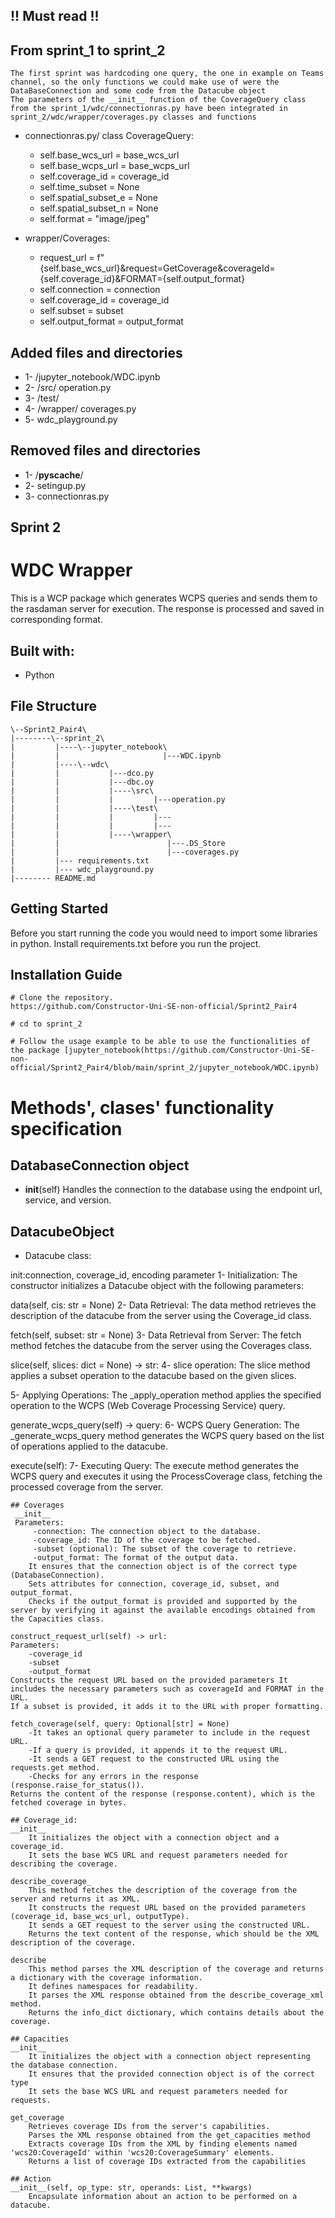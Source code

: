 ## !! Must read !!

## From sprint_1 to sprint_2

    The first sprint was hardcoding one query, the one in example on Teams channel, so the only functions we could make use of were the DataBaseConnection and some code from the Datacube object
    The parameters of the __init__ function of the CoverageQuery class from the sprint_1/wdc/connectionras.py have been integrated in sprint_2/wdc/wrapper/coverages.py classes and functions

- connectionras.py/ class CoverageQuery:

  - self.base_wcs_url = base_wcs_url
  - self.base_wcps_url = base_wcps_url
  - self.coverage_id = coverage_id
  - self.time_subset = None
  - self.spatial_subset_e = None
  - self.spatial_subset_n = None
  - self.format = "image/jpeg"

- wrapper/Coverages:
  - request_url = f"{self.base_wcs_url}&request=GetCoverage&coverageId={self.coverage_id}&FORMAT={self.output_format}
  - self.connection = connection
  - self.coverage_id = coverage_id
  - self.subset = subset
  - self.output_format = output_format

## Added files and directories

- 1- /jupyter_notebook/WDC.ipynb
- 2- /src/ operation.py
- 3- /test/
- 4- /wrapper/ coverages.py
- 5- wdc_playground.py

## Removed files and directories

- 1- /**pyscache**/
- 2- setingup.py
- 3- connectionras.py

## Sprint 2

# WDC Wrapper

This is a WCP package which generates WCPS queries and sends them to the rasdaman server for execution.
The response is processed and saved in corresponding format.

## Built with:

- Python

## File Structure

```
\--Sprint2_Pair4\
|--------\--sprint_2\
|         |----\--jupyter_notebook\
|         |                       |---WDC.ipynb
|         |----\--wdc\
|         |           |---dco.py
|         |           |---dbc.oy
|         |           |----\src\
|         |           |         |---operation.py
|         |           |----\test\
|         |           |         |---
|         |           |         |---
|         |           |----\wrapper\
|         |                        |---.DS_Store
|         |                        |---coverages.py
|         |--- requirements.txt
|         |--- wdc_playground.py
|-------- README.md
```

## Getting Started

Before you start running the code you would need to import some libraries in python. Install requirements.txt before you run the project.

## Installation Guide

    # Clone the repository.
    https://github.com/Constructor-Uni-SE-non-official/Sprint2_Pair4

    # cd to sprint_2

    # Follow the usage example to be able to use the functionalities of the package [jupyter_notebook(https://github.com/Constructor-Uni-SE-non-official/Sprint2_Pair4/blob/main/sprint_2/jupyter_notebook/WDC.ipynb)

# Methods', clases' functionality specification

## DatabaseConnection object

- **init**(self)
  Handles the connection to the database using the endpoint url, service, and version.

## DatacubeObject

- Datacube class:

init:connection, coverage_id, encoding parameter
1- Initialization: The constructor initializes a Datacube object with the following parameters:

data(self, cis: str = None)
2- Data Retrieval: The data method retrieves the description of the datacube from the server using the Coverage_id class.

fetch(self, subset: str = None)
3- Data Retrieval from Server: The fetch method fetches the datacube from the server using the Coverages class.

slice(self, slices: dict = None) -> str:
4- slice operation: The slice method applies a subset operation to the datacube based on the given slices.

5- Applying Operations: The \_apply_operation method applies the specified operation to the WCPS (Web Coverage Processing Service) query.

generate_wcps_query(self) -> query:
6- WCPS Query Generation: The \_generate_wcps_query method generates the WCPS query based on the list of operations applied to the datacube.

execute(self):
7- Executing Query: The execute method generates the WCPS query and executes it using the ProcessCoverage class, fetching the processed coverage from the server.

```
## Coverages
 __init__
 Parameters:
     -connection: The connection object to the database.
     -coverage_id: The ID of the coverage to be fetched.
     -subset (optional): The subset of the coverage to retrieve.
     -output_format: The format of the output data.
    It ensures that the connection object is of the correct type (DatabaseConnection).
    Sets attributes for connection, coverage_id, subset, and output_format.
    Checks if the output_format is provided and supported by the server by verifying it against the available encodings obtained from the Capacities class.

construct_request_url(self) -> url:
Parameters:
    -coverage_id
    -subset
    -output_format
Constructs the request URL based on the provided parameters It includes the necessary parameters such as coverageId and FORMAT in the URL.
If a subset is provided, it adds it to the URL with proper formatting.

fetch_coverage(self, query: Optional[str] = None)
    -It takes an optional query parameter to include in the request URL.
    -If a query is provided, it appends it to the request URL.
    -It sends a GET request to the constructed URL using the requests.get method.
    -Checks for any errors in the response (response.raise_for_status()).
Returns the content of the response (response.content), which is the fetched coverage in bytes.

## Coverage_id:
__init__
    It initializes the object with a connection object and a coverage_id.
    It sets the base WCS URL and request parameters needed for describing the coverage.

describe_coverage_
    This method fetches the description of the coverage from the server and returns it as XML.
    It constructs the request URL based on the provided parameters (coverage_id, base_wcs_url, outputType).
    It sends a GET request to the server using the constructed URL.
    Returns the text content of the response, which should be the XML description of the coverage.

describe
    This method parses the XML description of the coverage and returns a dictionary with the coverage information.
    It defines namespaces for readability.
    It parses the XML response obtained from the describe_coverage_xml method.
    Returns the info_dict dictionary, which contains details about the coverage.

## Capacities
__init__
    It initializes the object with a connection object representing the database connection.
    It ensures that the provided connection object is of the correct type
    It sets the base WCS URL and request parameters needed for requests.

get_coverage
    Retrieves coverage IDs from the server's capabilities.
    Parses the XML response obtained from the get_capacities method
    Extracts coverage IDs from the XML by finding elements named 'wcs20:CoverageId' within 'wcs20:CoverageSummary' elements.
    Returns a list of coverage IDs extracted from the capabilities

## Action
__init__(self, op_type: str, operands: List, **kwargs)
    Encapsulate information about an action to be performed on a datacube.
```
